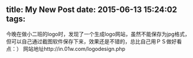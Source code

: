 title: My New Post
date: 2015-06-13 15:24:02
tags:
---
今晚在做小二班的logo时，发现了一个生成logo网站，虽然不能保存为jpg格式，但可以自己通过截图软件保存下来，效果还是不错的，总比自己用ＰＳ做好看点：）
网站地址http://in.01w.com/logodesign.php
